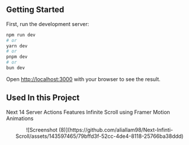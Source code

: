 
## Getting Started

First, run the development server:

```bash
npm run dev
# or
yarn dev
# or
pnpm dev
# or
bun dev
```

Open [http://localhost:3000](http://localhost:3000) with your browser to see the result.

## Used In this Project
Next 14 Server Actions Features
Infinite Scroll using Framer Motion Animations 


<div align="center">
![Screenshot (8)](https://github.com/aliallam98/Next-Infinti-Scroll/assets/143597465/79bffd3f-52cc-4de4-8118-25766ba38ddd)
</div>
